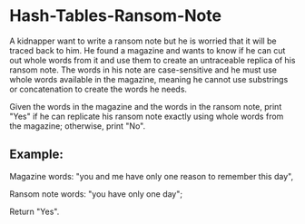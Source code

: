 # Hash-Tables-Ransom-Note

A kidnapper want to write a ransom note but he is worried that it will be traced back to him. He found a magazine and wants to know if he can cut out whole words from it and use them to create an untraceable replica of his ransom note. The words in his note are case-sensitive and he must use whole words available in the magazine, meaning he cannot use substrings or concatenation to create the words he needs.

Given the words in the magazine and the words in the ransom note, print "Yes" if he can replicate his ransom note exactly using whole words from the magazine; otherwise, print "No".

## Example:

Magazine words: "you and me have only one reason to remember this day",

Ransom note words: "you have only one day";

Return "Yes".